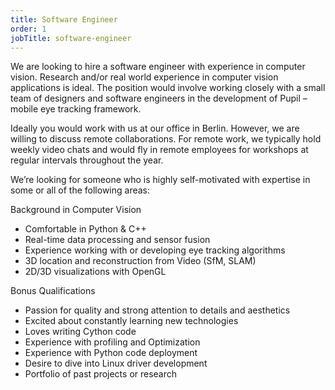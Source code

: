 ```yaml
---
title: Software Engineer
order: 1
jobTitle: software-engineer
---
```


We are looking to hire a software engineer with experience in computer vision. Research and/or real world experience in computer vision applications is ideal. The position would involve working closely with a small team of designers and software engineers in the development of Pupil – mobile eye tracking framework.

Ideally you would work with us at our office in Berlin. However, we are willing to discuss remote collaborations. For remote work, we typically hold weekly video chats and would fly in remote employees for workshops at regular intervals throughout the year.

We’re looking for someone who is highly self-motivated with expertise in some or all of the following areas:

Background in Computer Vision

  + Comfortable in Python & C++
  + Real-time data processing and sensor fusion
  + Experience working with or developing eye tracking algorithms
  + 3D location and reconstruction from Video (SfM, SLAM)
  + 2D/3D visualizations with OpenGL

Bonus Qualifications

  + Passion for quality and strong attention to details and aesthetics
  + Excited about constantly learning new technologies
  + Loves writing Cython code
  + Experience with profiling and Optimization
  + Experience with Python code deployment
  + Desire to dive into Linux driver development
  + Portfolio of past projects or research